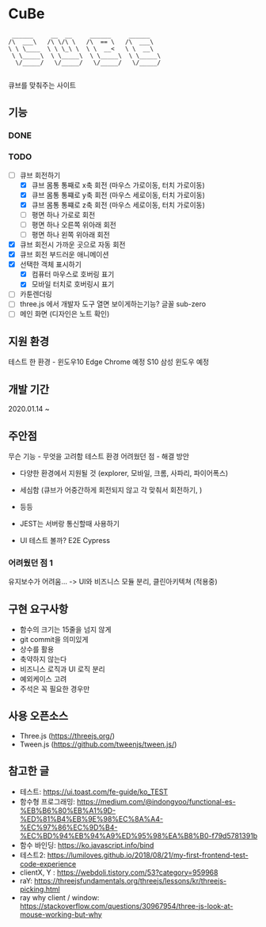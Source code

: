 # CuBe

```
 ______     __  __     ______     ______
/\  ___\   /\ \/\ \   /\  == \   /\  ___\
\ \ \____  \ \ \_\ \  \ \  __<   \ \  __\
 \ \_____\  \ \_____\  \ \_____\  \ \_____\
  \/_____/   \/_____/   \/_____/   \/_____/


```

큐브를 맞춰주는 사이트

## 기능

### DONE

### TODO

- [ ] 큐브 회전하기
  - [x] 큐브 몸통 통째로 x축 회전 (마우스 가로이동, 터치 가로이동)
  - [x] 큐브 몸통 통쨰로 y축 회전 (마우스 세로이동, 터치 가로이동)
  - [x] 큐브 몸통 통쨰로 z축 회전 (마우스 세로이동, 터치 가로이동)
  - [ ] 평면 하나 가로로 회전
  - [ ] 평면 하나 오른쪽 위아래 회전
  - [ ] 평면 하나 왼쪽 위아래 회전
- [x] 큐브 회전시 가까운 곳으로 자동 회전
- [x] 큐브 회전 부드러운 애니메이션
- [x] 선택한 객체 표시하기
  - [x] 컴퓨터 마우스로 호버링 표기
  - [x] 모바일 터치로 호버링시 표기
- [ ] 카툰렌더링
- [ ] three.js 에서 개발자 도구 열면 보이게하는기능? 글꼴 sub-zero
- [ ] 메인 화면 (디자인은 노트 확인)

## 지원 환경

테스트 한 환경 -
윈도우10
Edge
Chrome 예정
S10 삼성 윈도우 예정

## 개발 기간

2020.01.14 ~

## 주안점

무슨 기능 - 무엇을 고려함
테스트 환경
어려웠던 점 - 해결 방안

- 다양한 환경에서 지원될 것 (explorer, 모바일, 크롬, 사파리, 파이어폭스)
- 세심함 (큐브가 어중간하게 회전되지 않고 각 맞춰서 회전하기, )
- 등등

- JEST는 서버랑 통신할때 사용하기
- UI 테스트 볼까? E2E Cypress


### 어려웠던 점 1

유지보수가 어려움... -> UI와 비즈니스 모듈 분리, 클린아키텍쳐 (적용중)

## 구현 요구사항

- 함수의 크기는 15줄을 넘지 않게 
- git commit을 의미있게
- 상수를 활용
- 축약하지 않는다
- 비즈니스 로직과 UI 로직 분리
- 예외케이스 고려
- 주석은 꼭 필요한 경우만

## 사용 오픈소스

- Three.js (<https://threejs.org/>)
- Tween.js (<https://github.com/tweenjs/tween.js/>)

## 참고한 글

- 테스트: https://ui.toast.com/fe-guide/ko_TEST
- 함수형 프로그래밍: https://medium.com/@indongyoo/functional-es-%EB%B6%80%EB%A1%9D-%ED%81%B4%EB%9E%98%EC%8A%A4-%EC%97%86%EC%9D%B4-%EC%BD%94%EB%94%A9%ED%95%98%EA%B8%B0-f79d5781391b
- 함수 바인딩: https://ko.javascript.info/bind
- 테스트2: https://lumiloves.github.io/2018/08/21/my-first-frontend-test-code-experience
- clientX, Y : https://webdoli.tistory.com/53?category=959968
- raY: https://threejsfundamentals.org/threejs/lessons/kr/threejs-picking.html
- ray why client / window: https://stackoverflow.com/questions/30967954/three-js-look-at-mouse-working-but-why

